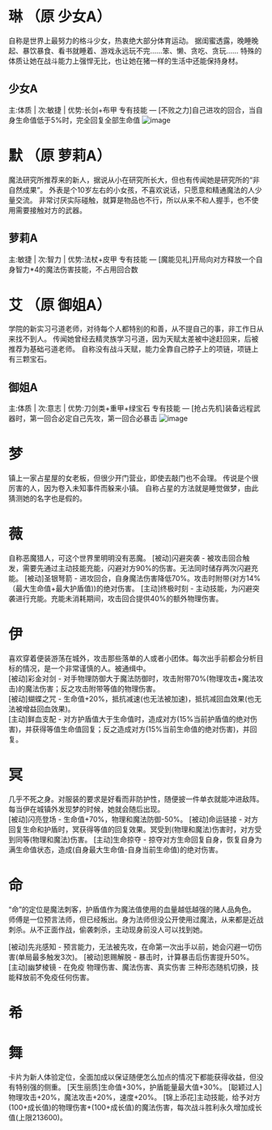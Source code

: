 # 琳 （原 少女A）
自称是世界上最努力的格斗少女，热衷绝大部分体育运动。
据闺蜜透露，晚睡晚起、暴饮暴食、看书就睡着、游戏永远玩不完……笨、懒、贪吃、贪玩……
特殊的体质让她在战斗能力上强悍无比，也让她在猪一样的生活中还能保持身材。
## 少女A 
主:体质 | 次:敏捷 | 优势:长剑+布甲
专有技能 — \[不败之力]自己进攻的回合，当自身生命值低于5%时，完全回复全部生命值
![image](https://user-images.githubusercontent.com/35645329/193840569-c4dbb67c-db8b-4631-932e-0d00b9033242.png)

# 默 （原 萝莉A）
魔法研究所推荐来的新人，据说从小在研究所长大，但也有传闻她是研究所的“非自然成果”。
外表是个10岁左右的小女孩，不喜欢说话，只愿意和精通魔法的人少量交流。
非常讨厌实际碰触，就算是物品也不行，所以从来不和人握手，也不使用需要接触对方的武器。
## 萝莉A
主:敏捷 | 次:智力 | 优势:法杖+皮甲
专有技能 — \[魔能见礼]开局向对方释放一个自身智力\*4的魔法伤害技能，不占用回合数

# 艾 （原 御姐A）
学院的新实习弓道老师，对待每个人都特别的和善，从不提自己的事，非工作日从来找不到人。
传闻她曾经去精灵族学习弓道，因为天赋太差被中途赶回来，后被推荐为基础弓道老师。
自称没有战斗天赋，能力全靠自己脖子上的项链，项链上有三颗宝石。
## 御姐A
主:体质 | 次:意志 | 优势:刀剑类+重甲+绿宝石
专有技能 — [抢占先机]装备远程武器时，第一回合必定自己先攻，第一回合必暴击
![image](https://user-images.githubusercontent.com/35645329/193840461-c73316b9-22fa-4184-8472-e5eb96a0ae60.png)

# 梦
镇上一家占星屋的女老板，但很少开门营业，即使去敲门也不会理。
传说是个很厉害的人，因为卷入未知事件而躲来小镇。
自称占星的方法就是睡觉做梦，由此猜测她的名字也是假的。

# 薇
自称恶魔猎人，可这个世界里明明没有恶魔。
\[被动]闪避突袭 - 被攻击回合触发，需要先通过主动技能充能，闪避对方90%的伤害。无法同时储存两次闪避充能。
\[被动]圣银弩箭 - 进攻回合，自身魔法伤害降低70%。攻击时附带(对方14%（最大生命值+最大护盾值))的绝对伤害。
\[主动]终极时刻 - 主动技能，为闪避突袭进行充能。充能未消耗期间，攻击回合提供40%的额外物理伤害。

# 伊   
喜欢穿着便装游荡在城外，攻击那些落单的人或者小团体。每次出手前都会分析目标的情况，是一个非常谨慎的人。被通缉中。   
\[被动]彩金对剑 - 对手物理防御大于魔法防御时，攻击附带70%(物理攻击+魔法攻击)的魔法伤害；反之攻击附带等值的物理伤害。   
\[被动]蝴蝶之咒 - 生命值+20%，抵抗减速(也无法被加速)，抵抗减回血效果(也无法被增益回血效果)。   
\[主动]鲜血支配 - 对方护盾值大于生命值时，造成对方(15%当前护盾值的绝对伤害)，并获得等值生命值回复；反之造成对方(15%当前生命值的绝对伤害)，并回复。 

# 冥
几乎不死之身。对服装的要求是好看而非防护性，随便披一件单衣就能冲进敌阵。每当伊在城镇外发现梦的时候，她就会随后出现。     
\[被动]闪亮登场 - 生命值+70%，物理和魔法防御-50%。
\[被动]命运链接 - 对方回复生命和护盾时，冥获得等值的回复效果。冥受到(物理和魔法)伤害时，对方受到同等(物理和魔法)伤害。
\[主动]生命掠夺 - 掠夺对方生命回复自身，恢复自身为满生命值状态，造成(自身最大生命值-自身当前生命值)的绝对伤害。

# 命
“命”的定位是魔法刺客，护盾值作为魔法值使用的血量越低越强的赌人品角色。
师傅是一位预言法师，但已经叛出。身为法师但没公开使用过魔法，从来都是近战刺杀。从不正面作战，偷袭刺杀，主动现身前没人可以找到她。

\[被动]先兆感知 - 预言能力，无法被先攻，在命第一次出手以前，她会闪避一切伤害(单局最多触发3次)。
\[被动]恩赐解脱 - 暴击时，计算暴击后伤害提升50%。
\[主动]幽梦棱镜 - 在免疫 物理伤害、魔法伤害、真实伤害 三种形态随机切换，技能释放前不免疫任何伤害。

# 希

# 舞
卡片为新人体验定位，全面加成以保证随便怎么加点的情况下都能获得收益，但没有特别强的侧重。
[天生丽质]生命值+30%，护盾能量最大值+30%。
[聪颖过人]物理攻击+20%，魔法攻击+20%，速度+20%。
[锦上添花]主动技能，给予对方(100+成长值)的物理伤害+(100+成长值)的魔法伤害，每次战斗胜利永久增加成长值(上限213600)。
